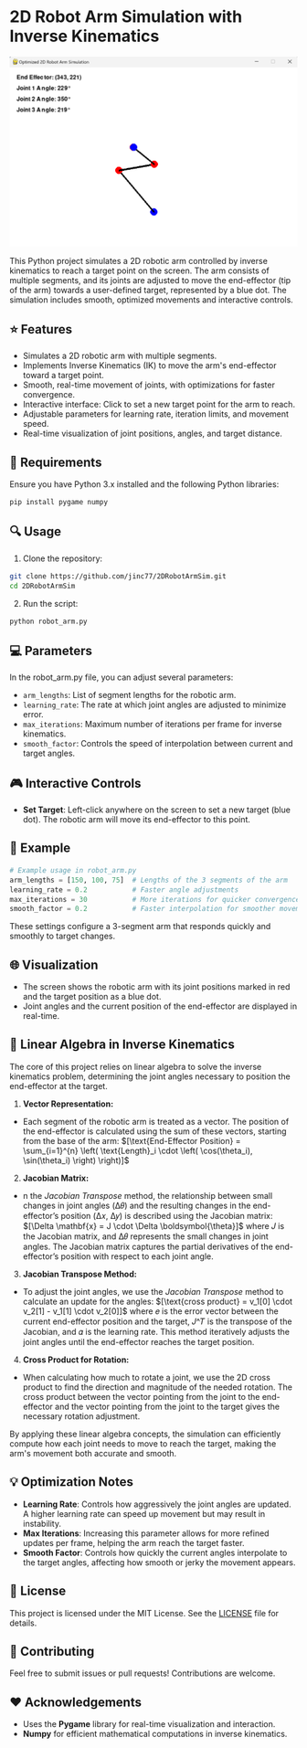 # 2D Robot Arm Simulation with Inverse Kinematics

![2D Robot Arm Simulation](robotsimexample.png)

This Python project simulates a 2D robotic arm controlled by inverse kinematics to reach a target point on the screen. The arm consists of multiple segments, and its joints are adjusted to move the end-effector (tip of the arm) towards a user-defined target, represented by a blue dot. The simulation includes smooth, optimized movements and interactive controls.

## ⭐ Features
- Simulates a 2D robotic arm with multiple segments.
- Implements Inverse Kinematics (IK) to move the arm's end-effector toward a target point.
- Smooth, real-time movement of joints, with optimizations for faster convergence.
- Interactive interface: Click to set a new target point for the arm to reach.
- Adjustable parameters for learning rate, iteration limits, and movement speed.
- Real-time visualization of joint positions, angles, and target distance.

## 🚧 Requirements

Ensure you have Python 3.x installed and the following Python libraries:

```bash
pip install pygame numpy
```

## 🔍 Usage
1. Clone the repository:
```bash
git clone https://github.com/jinc77/2DRobotArmSim.git
cd 2DRobotArmSim
```

2. Run the script:
```bash
python robot_arm.py
```

## 💻 Parameters
In the robot_arm.py file, you can adjust several parameters:
- `arm_lengths`: List of segment lengths for the robotic arm.
- `learning_rate`: The rate at which joint angles are adjusted to minimize error.
- `max_iterations`: Maximum number of iterations per frame for inverse kinematics.
- `smooth_factor`: Controls the speed of interpolation between current and target angles.

## 🎮 Interactive Controls
- **Set Target**: Left-click anywhere on the screen to set a new target (blue dot). The robotic arm will move its end-effector to this point.

## 💾 Example
```python
# Example usage in robot_arm.py
arm_lengths = [150, 100, 75]  # Lengths of the 3 segments of the arm
learning_rate = 0.2           # Faster angle adjustments
max_iterations = 30           # More iterations for quicker convergence
smooth_factor = 0.2           # Faster interpolation for smoother movement
```

These settings configure a 3-segment arm that responds quickly and smoothly to target changes.

## 🌐 Visualization
- The screen shows the robotic arm with its joint positions marked in red and the target position as a blue dot.
- Joint angles and the current position of the end-effector are displayed in real-time.

## 📐 Linear Algebra in Inverse Kinematics
The core of this project relies on linear algebra to solve the inverse kinematics problem, determining the joint angles necessary to position the end-effector at the target.

1. **Vector Representation:**
  - Each segment of the robotic arm is treated as a vector. The position of the end-effector is calculated using the sum of these vectors, starting from the base of the arm:
    $\[\text{End-Effector Position} = \sum_{i=1}^{n} \left( \text{Length}_i \cdot \left( \cos(\theta_i), \sin(\theta_i) \right) \right)]\$
2. **Jacobian Matrix:**
  - n the *Jacobian Transpose* method, the relationship between small changes in joint angles (Δ𝜃) and the resulting changes in the end-effector’s position (Δ𝑥, Δ𝑦) is described using the Jacobian matrix:
    $\[\Delta \mathbf{x} = J \cdot \Delta \boldsymbol{\theta}]\$ 
where 𝐽 is the Jacobian matrix, and Δ𝜃 represents the small changes in joint angles. The Jacobian matrix captures the partial derivatives of the end-effector’s position with respect to each joint angle.
3. **Jacobian Transpose Method:**
-  To adjust the joint angles, we use the *Jacobian Transpose* method to calculate an update for the angles:
      $\[\text{cross product} = v_1[0] \cdot v_2[1] - v_1[1] \cdot v_2[0]]\$
    where 𝑒 is the error vector between the current end-effector position and the target, 𝐽^𝑇 is the transpose of the Jacobian, and 𝛼 is the learning rate. This method iteratively adjusts the joint angles until the end-effector reaches the target position.
4. **Cross Product for Rotation:**
  - When calculating how much to rotate a joint, we use the 2D cross product to find the direction and magnitude of the needed rotation. The cross product between the vector pointing from the joint to the end-effector and the vector pointing from the joint to the target gives the necessary rotation adjustment.
    
By applying these linear algebra concepts, the simulation can efficiently compute how each joint needs to move to reach the target, making the arm's movement both accurate and smooth.

## 💡 Optimization Notes
- **Learning Rate**: Controls how aggressively the joint angles are updated. A higher learning rate can speed up movement but may result in instability.
- **Max Iterations**: Increasing this parameter allows for more refined updates per frame, helping the arm reach the target faster.
- **Smooth Factor**: Controls how quickly the current angles interpolate to the target angles, affecting how smooth or jerky the movement appears.

## 🧠 License
This project is licensed under the MIT License. See the [LICENSE](LICENSE) file for details.

## 📝 Contributing
Feel free to submit issues or pull requests! Contributions are welcome.

## ❤️ Acknowledgements
- Uses the **Pygame** library for real-time visualization and interaction.
- **Numpy** for efficient mathematical computations in inverse kinematics.
